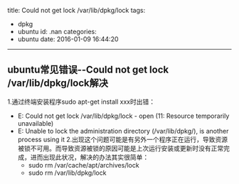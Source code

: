 title: Could not get lock /var/lib/dpkg/lock
tags:
  - dpkg
  - ubuntu
id: .nan
categories:
  - ubuntu
date: 2016-01-09 16:44:20
---
## ubuntu常见错误--Could not get lock /var/lib/dpkg/lock解决
1.通过终端安装程序sudo apt-get install xxx时出错：
+ E: Could not get lock /var/lib/dpkg/lock - open (11: Resource temporarily unavailable)
+ E: Unable to lock the administration directory (/var/lib/dpkg/), is another process using it
2.出现这个问题可能是有另外一个程序正在运行，导致资源被锁不可用。而导致资源被锁的原因可能是上次运行安装或更新时没有正常完成，进而出现此状况，解决的办法其实很简单：
	+ sudo rm /var/cache/apt/archives/lock
	+ sudo rm /var/lib/dpkg/lock